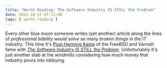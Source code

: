 ```yaml
---
title: "Worth Reading: The Software Industry IS STILL the Problem"
date: 2021-10-17 07:11:00
tags: [ worth reading ]
---
```

Every other blue moon someone writes (yet another) article along the lines of *professional liability would solve so many broken things in the IT industry*. This time it's [Poul-Henning Kamp](https://en.wikipedia.org/wiki/Poul-Henning_Kamp) of the FreeBSD and Varnish fame with *[The Software Industry IS STILL the Problem](https://queue.acm.org/detail.cfm?ref=rss&id=3489045)*. Unfortunately it's just another stab at the windmills considering how much money that industry pours into lobbying.